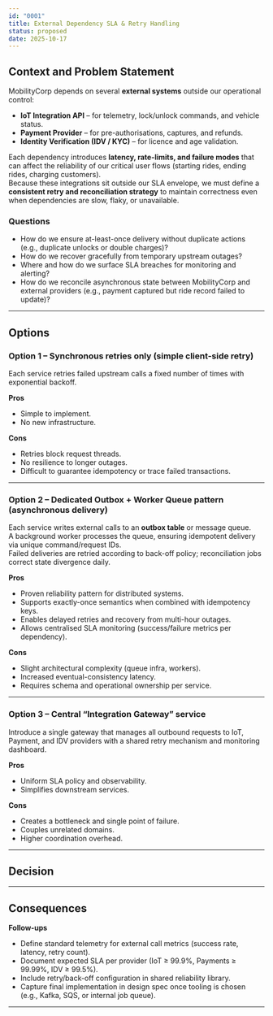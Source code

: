 ```yaml
---
id: "0001"
title: External Dependency SLA & Retry Handling
status: proposed
date: 2025-10-17
---
```


## Context and Problem Statement

MobilityCorp depends on several **external systems** outside our operational control:

- **IoT Integration API** – for telemetry, lock/unlock commands, and vehicle status.  
- **Payment Provider** – for pre-authorisations, captures, and refunds.  
- **Identity Verification (IDV / KYC)** – for licence and age validation.  

Each dependency introduces **latency, rate-limits, and failure modes** that can affect the reliability of our critical user flows (starting rides, ending rides, charging customers).  
Because these integrations sit outside our SLA envelope, we must define a **consistent retry and reconciliation strategy** to maintain correctness even when dependencies are slow, flaky, or unavailable.

### Questions

- How do we ensure at-least-once delivery without duplicate actions (e.g., duplicate unlocks or double charges)?  
- How do we recover gracefully from temporary upstream outages?  
- Where and how do we surface SLA breaches for monitoring and alerting?  
- How do we reconcile asynchronous state between MobilityCorp and external providers (e.g., payment captured but ride record failed to update)?

---

## Options

### Option 1 – Synchronous retries only (simple client-side retry)

Each service retries failed upstream calls a fixed number of times with exponential backoff.

**Pros**
- Simple to implement.  
- No new infrastructure.

**Cons**
- Retries block request threads.  
- No resilience to longer outages.  
- Difficult to guarantee idempotency or trace failed transactions.

---

### Option 2 – Dedicated **Outbox + Worker Queue** pattern (asynchronous delivery)

Each service writes external calls to an **outbox table** or message queue.  
A background worker processes the queue, ensuring idempotent delivery via unique command/request IDs.  
Failed deliveries are retried according to back-off policy; reconciliation jobs correct state divergence daily.

**Pros**
- Proven reliability pattern for distributed systems.  
- Supports exactly-once semantics when combined with idempotency keys.  
- Enables delayed retries and recovery from multi-hour outages.  
- Allows centralised SLA monitoring (success/failure metrics per dependency).

**Cons**
- Slight architectural complexity (queue infra, workers).
- Increased eventual-consistency latency.
- Requires schema and operational ownership per service.

---

### Option 3 – Central “Integration Gateway” service

Introduce a single gateway that manages all outbound requests to IoT, Payment, and IDV providers with a shared retry mechanism and monitoring dashboard.

**Pros**
- Uniform SLA policy and observability.  
- Simplifies downstream services.

**Cons**
- Creates a bottleneck and single point of failure.  
- Couples unrelated domains.  
- Higher coordination overhead.

---

## Decision

---

## Consequences


**Follow-ups**
- Define standard telemetry for external call metrics (success rate, latency, retry count).  
- Document expected SLA per provider (IoT ≥ 99.9%, Payments ≥ 99.99%, IDV ≥ 99.5%).  
- Include retry/back-off configuration in shared reliability library.  
- Capture final implementation in design spec once tooling is chosen (e.g., Kafka, SQS, or internal job queue).

---